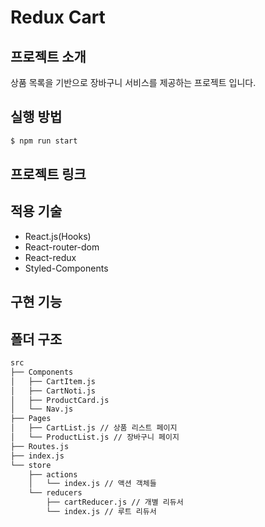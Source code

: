 # Redux Cart

## 프로젝트 소개

상품 목록을 기반으로 장바구니 서비스를 제공하는 프로젝트 입니다.

## 실행 방법

```bash
$ npm run start
```

## 프로젝트 링크

## 적용 기술

- React.js(Hooks)
- React-router-dom
- React-redux
- Styled-Components

## 구현 기능

## 폴더 구조

```bash
src
├── Components
│   ├── CartItem.js
│   ├── CartNoti.js
│   ├── ProductCard.js
│   └── Nav.js
├── Pages
│   ├── CartList.js // 상품 리스트 페이지
│   └── ProductList.js // 장바구니 페이지
├── Routes.js
├── index.js
└── store
    ├── actions
    │   └── index.js // 액션 객체들
    └── reducers
        ├── cartReducer.js // 개별 리듀서
        └── index.js // 루트 리듀서
```
